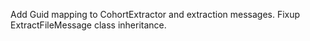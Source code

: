Add Guid mapping to CohortExtractor and extraction messages. Fixup ExtractFileMessage class inheritance.
